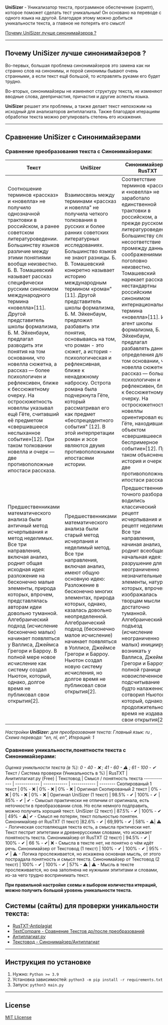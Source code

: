 **UniSizer** - Уникализатор текста, программное обеспечение (скрипт), которое поможет сделать тест уникальным! Он основано на переводе с одного языка на другой. Благодаря этому можно добиться уникальности текста, а главное не потерять его смысл!

[Почему UniSizer лучше синонимайзеров ?](#Почему-UniSizer-лучше-синонимайзеров-)

---

## Почему UniSizer лучше синонимайзеров ?

Во-первых, большая проблема синонимайзеров это замена как ни странно слов на синонимы, и порой синонимы бывают очень странными, а если текст ещё большой, то исправлять руками его будет трудно.

Во-вторых, синонимайзеры не изменяют структуру текста, не изменяют вводные слова, деепричастия, причастия и другие аспекты языка.

**UniSizer** решает эти проблемы, а также делает текст непохожим  на исходный для анализаторов антиплагиата. Также благодаря итерациям обработки текста можно регулировать степень его искажения.

---

## Сравнение UniSizer с Синонимайзерами

### Сравнение преобразования текста с Синонимайзерами:
Текст | UniSizer | Синонимайзер от RusTXT | Синонимайзер от Текстовод
------------ | ------------ | ------------ | ------------
Соотношение терминов «рассказ» и «новелла» не получило однозначной трактовки в российском, а ранее советском литературоведении. Большинству языков различие между этими понятиями вообще неизвестно. Б. В. Томашевский называет рассказ специфически русским синонимом международного термина «новелла»[11]. Другой представитель школы формализма, Б. М. Эйхенбаум, предлагал разводить эти понятия на том основании, что новелла сюжетна, а рассказ — более психологичен и рефлексивен, ближе к бессюжетному очерку. На остросюжетность новеллы указывал ещё Гёте, считавший её предметом «свершившееся неслыханное событие»[12]. При таком толковании новелла и очерк — две противоположные ипостаси рассказа. |Взаимосвязь между терминами «рассказ и новелла" не получила четкого толкования в русских и более ранних советских литературных исследованиях. Большинство языков не знают разницы. Б. В. Томашевский конкретно называет историю международным термином «роман"[11]. Другой представитель школы формализма, Б. М. Эйкенбаум, предложил разбавить эти понятия, основываясь на том, что роман - это сюжет, а история - психологическая и рефлексивная, ближе к ненадежному наброску. Острота романа была подчеркнута Гёте, который рассматривал его как предмет «беспрецедентного события" [12]. В этой интерпретации роман и эссе являются двумя противоположными ипостасями истории.  | Соответствие терминов «рассказ» и «новелла» не заработало единственной трактовки в российском, а прежде русском литературоведении. Большинству слогов несоответствие промежду данными соображениями поголовно неизвестно. Томашевский нарекает рассказ нестандартны российским синонимом интернационального термина «новелла»[11]. Иной агент школы формализма, Б. Эйхенбаум, предлагал разбавлять данные определения для том основании, что новелла сюжетна, а рассказ — больше психологичен и рефлексивен, ближе к бессюжетному очерку. На остросюжетность новеллы ориентировал ещё Гёте, находивший её объектом «свершившееся беспримерное событие»[12]. При таком объясненье история и очерк — две противоположные ипостаси рассказа.|Соотношение концептов «рассказ» и «новелла» не получило очевидной трактовки в американском, а ранее совестком литературоведении. Большенству языков расхождение между этими понятиями вовсе неизвестно. Б. В. Якобсон называет пересказ специфически украинским синонимом межгосударственного термина «новелла»[11]. Иной представитель гимназии формализма, Б. М. Тынян, предлагал разведять эти понятия на том обосновании, что новелла сюжетна, а пересказ — более реалистичен и рефлексивен, дальше к бессюжетному сборнику. На остросюжетность новеллы показывал ещё Гёте, посчитавший её предметом «свершившееся небывалое событие»[12]. При таком толковании повесть и очерк — две противоположные сущности рассказа.
Предшественниками математического анализа были античный метод исчерпывания и метод неделимых. Все три направления, включая анализ, роднит общая исходная идея: разложение на бесконечно малые элементы, природа которых, впрочем, представлялась авторам идеи довольно туманной. Алгебраический подход (исчисление бесконечно малых) начинает появляться у Валлиса, Джеймса Грегори и Барроу. В полной мере новое исчисление как систему создал Ньютон, который, однако, долгое время не публиковал свои открытия[2]. | Предшественниками математического анализа были старый метод исчерпания и неделимый метод.   Все три направления, включая анализ, имеют общую основную идею: Разложение в бесконечно многих элементах, природа которых, однако, казалась довольно неопределенной.   Алгебраический подход (бесконечно малое исчисление) начинает появляться в Уоллисе, Джеймсе Грегори и Барроу.   Ньютон создал новую систему исчисления, но долгое время не публиковал свои открытия[2]. | Предшественниками точного разбора водились классический рецепт исчерпывания и рецепт неделимых. Все три направления, начиная анализ, роднит всеобщая начальная идея: разрушение для неограниченно незначительные элементы, натура которых, впрочем, изображалась творцам мысли достаточно туманной. Алгебраический подъезд (исчисление неограниченно малых) инициирует возникать у Валлиса, Джеймса Грегори и Барроу. В полной границе новоиспеченное подсчитывание будто налаженность сотворил Ньютон, который, однако, продолжительное время не издавал свои открытия[2].| Предшественниками физико-математического анализа были древнегреческий метод исчерпывания и способ неделимых. Все четыре направления, включая экспресс-анализ, роднит всеобщая исходная концепция: разложение на беспредельно малые компоненты, природа которых, однако, представлялась рецензентам идеи достаточно туманной. Математический подход (счисление бесконечно маленьких) начинает возникать у Валлиса, Джеймса Генри и Барроу. В полнейшей мере новейшее исчисление как системтраницу создал Исаак ньютон, который, однако, продолжительное время не опубликовывал свои открытия[2].

*Настройки* ***UniSizer:*** *для преобразования текста:* *Главный язык: ru , Схема перевода: "en, nl, en", Итераций: 1*

### Сравнение уникальности,понятности текста с Синонимайзерами:

*Оценка уникльности текста (в %): 0 - 40 - ❌ ; 41 - 60 - ⚠ ; 61 - 100 - ✔*
Текст / Система проверки (Уникальность в %) | RusTXT | Анитиплагиат.ру (Free) |  Текстовод  | Смысл / понятность текста
------------ | ------------ | ------------ | ------------ | --------
Скопированый 1 текст | 0% - ❌ | 0% - ❌ | 0% - ❌ | Оригинал
Скопированый 2 текст | 0% - ❌ | 0% - ❌ | 0% - ❌ | Оригинал
UniSizer (1 текст) | 98.5% - ✔ | 100% - ✔  | 85% - ✔ | ✔ - Смысыл практически не отличим от оригинала, есть неточности в преобразовании слов. Но если немного подправить, можно получить хороший текст.
UniSizer (2 текст) | 87.5% - ✔ | 100% - ✔ | 49% - ⚠| ✔ - Смысл не потерян, текст польностью понятен.
Синонимайзер от RusTXT (1 текст) |82.6% - ✔ | 69,99% - ✔ | 58% - ⚠| ⚠ - Логическая состовляющая текста есть, а смысла прктически нет. Текст пестрит эпитетами и древнерусскими словами, что искажает понятность текста.
Синонимайзер от RusTXT (2 текст) | 94.5% - ✔ | 100% - ✔ | 66 % -  ✔| ❌ - Смысла в тексте нет, не понятно о чём идёт речь.
Синонимайзер от Текстовод (1 текст) | 100% - ✔ | 100% - ✔ | 95% - ✔ | ⚠ - Логика прослеживается, но искажена основная мысль, от этого пострадала понятность и смысл текста. 
Синонимайзер от Текстовод (2 текст) | 100% - ✔ | 100% - ✔ | 57% - ⚠ | ⚠ - Мысль в тексте прослеживается, но она заполнена не нужными эпититами и словами, из-за чего трудно воспринимать текст.

**При правильной настройке схемы и выбором количества итераций, можно получить большой уровень уникальности текста.**

## Системы (сайты) для проверки уникальности текста:
- [RusTXT-Antiplagiat](https://rustxt.ru/antiplagiat)
- [TextCompare - Сравнение Текстов до/после преобразований](https://textcompare.ru/)
- [Антиплагиат.ру](https://www.antiplagiat.ru/)
- [Текстовод - Синонимайзер/Антиплагиат](https://textovod.com/synonymizer)

---

## Инструкция по установке 
1. Нужно: ```Python >= 3.9```
2. Установка зависимостей:  ```python3 -m pip install -r requirements.txt```
3. Запуск: ```python3 main.py```

---

## License
[MIT Llicense](https://github.com/0xCoDSnet/UniSizer/blob/main/LICENSE)
